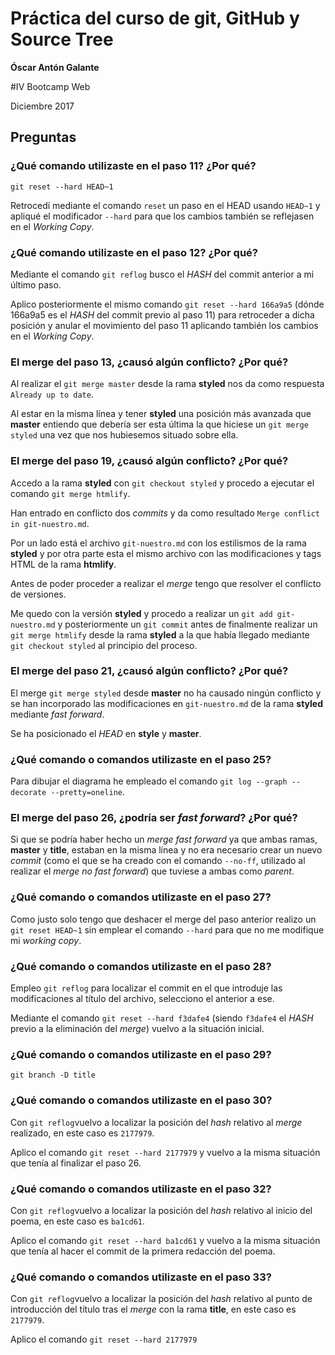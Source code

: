 # Práctica del curso de git, GitHub y Source Tree
**Óscar Antón Galante**
 
\#IV Bootcamp Web

Diciembre 2017


## Preguntas

### ¿Qué comando utilizaste en el paso 11? ¿Por qué?

```git
git reset --hard HEAD~1
```
Retrocedí mediante el comando ```reset``` un paso en el HEAD usando ```HEAD~1``` y apliqué el modificador ```--hard``` para que los cambios también se reflejasen en el *Working Copy*.

### ¿Qué comando utilizaste en el paso 12? ¿Por qué?

Mediante el comando ```git reflog``` busco el *HASH* del commit anterior a mi último paso.

Aplico posteriormente el mismo comando ```git reset --hard 166a9a5``` (dónde 166a9a5 es el *HASH* del commit previo al paso 11) para retroceder a dicha posición y anular el movimiento del paso 11 aplicando también los cambios en el *Working Copy*.

### El merge del paso 13, ¿causó algún conflicto? ¿Por qué?

Al realizar el ```git merge master``` desde la rama **styled** nos da como respuesta ```Already up to date```.

Al estar en la misma línea y tener **styled** una posición más avanzada que **master** entiendo que debería ser esta última la que hiciese un ```git merge styled``` una vez que nos hubiesemos situado sobre ella.

### El merge del paso 19, ¿causó algún conflicto? ¿Por qué?

Accedo a la rama **styled** con ```git checkout styled``` y procedo a ejecutar el comando ```git merge htmlify```.

Han entrado en conflicto dos *commits* y da como resultado ```Merge conflict in git-nuestro.md```.

Por un lado está el archivo ```git-nuestro.md``` con los estilismos de la rama **styled** y por otra parte esta el mismo archivo con las modificaciones y tags HTML de la rama **htmlify**.

Antes de poder proceder a realizar el *merge* tengo que resolver el conflicto de versiones.

Me quedo con la versión **styled** y procedo a realizar un ```git add git-nuestro.md``` y posteriormente un ```git commit``` antes de finalmente realizar un ```git merge htmlify``` desde la rama **styled** a la que había llegado mediante ```git checkout styled``` al principio del proceso.

### El merge del paso 21, ¿causó algún conflicto? ¿Por qué?

El merge ```git merge styled``` desde **master** no ha causado ningún conflicto y se han incorporado las modificaciones en ```git-nuestro.md``` de la rama **styled** mediante *fast forward*.

Se ha posicionado el *HEAD* en **style** y **master**.

### ¿Qué comando o comandos utilizaste en el paso 25?

Para dibujar el diagrama he empleado el comando ```git log --graph --decorate --pretty=oneline```.

### El merge del paso 26, ¿podría ser *fast forward*? ¿Por qué?

Si que se podría haber hecho un *merge fast forward* ya que ambas ramas, **master** y **title**, estaban en la misma línea y no era necesario crear un nuevo *commit* (como el que se ha creado con el comando ```--no-ff```, utilizado al realizar el *merge no fast forward*) que tuviese a ambas como *parent*.

### ¿Qué comando o comandos utilizaste en el paso 27?

Como justo solo tengo que deshacer el merge del paso anterior realizo un ```git reset HEAD~1``` sin emplear el comando ```--hard``` para que no me modifique mi *working copy*.

### ¿Qué comando o comandos utilizaste en el paso 28?

Empleo ```git reflog``` para localizar el commit en el que introduje las modificaciones al título del archivo, selecciono el anterior a ese.

Mediante el comando ```git reset --hard f3dafe4``` (siendo ```f3dafe4``` el *HASH* previo a la eliminación del *merge*) vuelvo a la situación inicial.

### ¿Qué comando o comandos utilizaste en el paso 29?

```git branch -D title```

### ¿Qué comando o comandos utilizaste en el paso 30?

Con ```git reflog```vuelvo a localizar la posición del *hash* relativo al *merge* realizado, en este caso es ```2177979```.

Aplico el comando ```git reset --hard 2177979``` y vuelvo a la misma situación que tenía al finalizar el paso 26.

### ¿Qué comando o comandos utilizaste en el paso 32?

Con ```git reflog```vuelvo a localizar la posición del *hash* relativo al inicio del poema, en este caso es ```ba1cd61```.

Aplico el comando ```git reset --hard ba1cd61``` y vuelvo a la misma situación que tenía al hacer el commit de la primera redacción del poema.

### ¿Qué comando o comandos utilizaste en el paso 33?

Con ```git reflog```vuelvo a localizar la posición del *hash* relativo al punto de introducción del título tras el *merge* con la rama **title**, en este caso es ```2177979```.

Aplico el comando ```git reset --hard 2177979```

